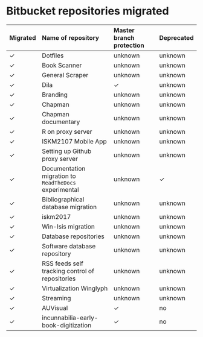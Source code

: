 # Bitbucket repositories migrated

| Migrated | Name of repository | Master branch protection | Deprecated |
|:--|:--|:-- |:-- | 
| ✓ | Dotfiles | unknown | unknown |
| ✓ | Book Scanner | unknown | unknown |
| ✓ | General Scraper | unknown | unknown |
| ✓ | Dila | ✓ | unknown |
| ✓ | Branding | unknown | unknown |
| ✓ | Chapman | unknown | unknown |
| ✓ | Chapman documentary | unknown | unknown |
| ✓ | R on proxy server | unknown | unknown |
| ✓ | ISKM2107 Mobile App | unknown | unknown |
| ✓ | Setting up Github proxy server | unknown | unknown |
| ✓ | Documentation migration to `ReadTheDocs` experimental | unknown | ✓ 
| ✓ | Bibliographical database migration | unknown | unknown |
| ✓ | iskm2017 | unknown | unknown 
| ✓ | Win-Isis migration | unknown | unknown
| ✓ | Database repositories | unknown | unknown
| ✓ | Software database repository | unknown | unknown
| ✓ | RSS feeds self tracking control of repositories | unknown | unknown
| ✓ | Virtualization Winglyph | unknown | unknown
| ✓ | Streaming | unknown | unknown
| ✓ |  AUVisual | ✓ | no
| ✓ |  incunnabilia-early-book-digitization | ✓ | no



